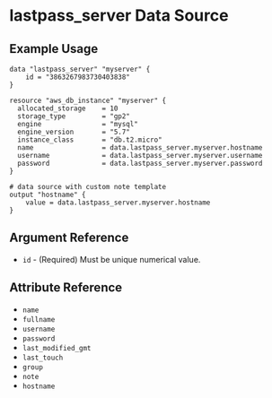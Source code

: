 # lastpass_server Data Source

## Example Usage

```hcl
data "lastpass_server" "myserver" {
    id = "3863267983730403838"
}

resource "aws_db_instance" "myserver" {
  allocated_storage    = 10
  storage_type         = "gp2"
  engine               = "mysql"
  engine_version       = "5.7"
  instance_class       = "db.t2.micro"
  name                 = data.lastpass_server.myserver.hostname
  username             = data.lastpass_server.myserver.username
  password             = data.lastpass_server.myserver.password
}

# data source with custom note template
output "hostname" {
    value = data.lastpass_server.myserver.hostname
}
```

## Argument Reference

* `id` - (Required) Must be unique numerical value.

## Attribute Reference

* `name`
* `fullname`
* `username`
* `password`
* `last_modified_gmt`
* `last_touch`
* `group`
* `note`
* `hostname`
